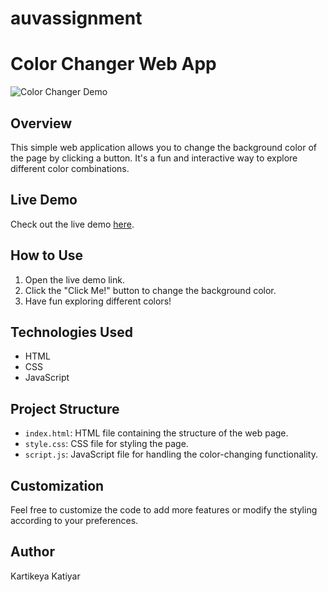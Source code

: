 # auvassignment
# Color Changer Web App

![Color Changer Demo](demo.gif)

## Overview

This simple web application allows you to change the background color of the page by clicking a button. It's a fun and interactive way to explore different color combinations.

## Live Demo

Check out the live demo [here](https://auvassignment.netlify.app/).

## How to Use

1. Open the live demo link.
2. Click the "Click Me!" button to change the background color.
3. Have fun exploring different colors!

## Technologies Used

- HTML
- CSS
- JavaScript

## Project Structure

- `index.html`: HTML file containing the structure of the web page.
- `style.css`: CSS file for styling the page.
- `script.js`: JavaScript file for handling the color-changing functionality.

## Customization

Feel free to customize the code to add more features or modify the styling according to your preferences.

## Author
Kartikeya Katiyar
